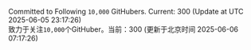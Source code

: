 Committed to Following `10,000` GitHubers. Current: <!-- FOLLOWING_COUNT -->300<!-- FOLLOWING_COUNT --> (Update at UTC <!-- LAST_UPDATED -->2025-06-05 23:17:26<!-- LAST_UPDATED -->)<br>
致力于关注`10,000`个GitHuber。当前：<!-- FOLLOWING_COUNT -->300<!-- FOLLOWING_COUNT --> (更新于北京时间 <!-- LAST_UPDATED_CST -->2025-06-06 07:17:26<!-- LAST_UPDATED_CST -->)
